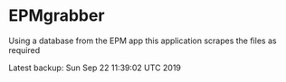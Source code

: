 # EPMgrabber
Using a database from the EPM app this application scrapes the files as required


Latest backup: Sun Sep 22 11:39:02 UTC 2019

